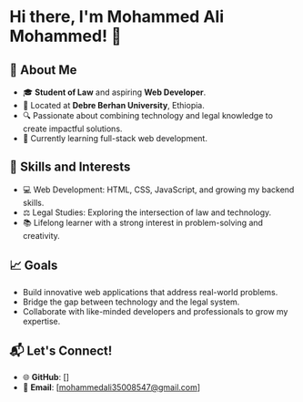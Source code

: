 # Hi there, I'm Mohammed Ali Mohammed! 👋

## 🌟 About Me
- 🎓 **Student of Law** and aspiring **Web Developer**.
- 📍 Located at **Debre Berhan University**, Ethiopia.
- 🔍 Passionate about combining technology and legal knowledge to create impactful solutions.
- 🌱 Currently learning full-stack web development.

## 🚀 Skills and Interests
- 💻 Web Development: HTML, CSS, JavaScript, and growing my backend skills.
- ⚖️ Legal Studies: Exploring the intersection of law and technology.
- 📚 Lifelong learner with a strong interest in problem-solving and creativity.

## 📈 Goals
- Build innovative web applications that address real-world problems.
- Bridge the gap between technology and the legal system.
- Collaborate with like-minded developers and professionals to grow my expertise.

## 📬 Let's Connect!
- 🌐 **GitHub**: []  
- 📧 **Email**: [mohammedali35008547@gmail.com]  


